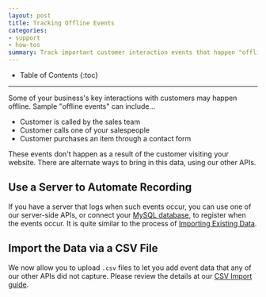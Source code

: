 ```yaml
---
layout: post
title: Tracking Offline Events
categories:
- support
- how-tos
summary: Track important customer interaction events that happen "offline".
---
```

* Table of Contents
{:toc}
* * *

Some of your business's key interactions with customers may happen offline. Sample "offline events" can include...

* Customer is called by the sales team
* Customer calls one of your salespeople
* Customer purchases an item through a contact form

These events don't happen as a result of the customer visiting your website. There are alternate ways to bring in this data, using our other APIs.

## Use a Server to Automate Recording

If you have a server that logs when such events occur, you can use one of our server-side APIs, or connect your [MySQL database][mysql], to register when the events occur. It is quite similar to the process of [Importing Existing Data][importing].

## Import the Data via a CSV File

We now allow you to upload `.csv` files to let you add event data that any of our other APIs did not capture. Please review the details at our [CSV Import guide][csv].

[mysql]: /integrations/mysql
[importing]: /advanced/importing-data
[csv]: /integrations/csv-import
